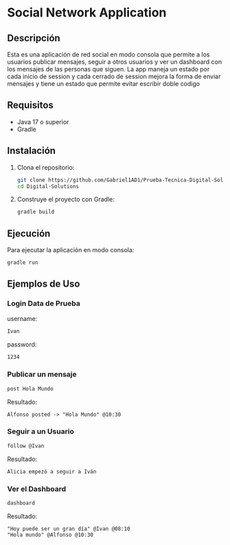 
# Social Network Application

## Descripción

Esta es una aplicación de red social en modo consola que permite a los usuarios publicar mensajes, seguir a otros usuarios y ver un dashboard con los mensajes de las personas que siguen.
La app maneja un estado por cada inicio de session y cada cerrado de session mejora la forma de enviar mensajes y tiene un estado que permite evitar escribir doble codigo

## Requisitos

- Java 17 o superior
- Gradle

## Instalación

1. Clona el repositorio:
    ```sh
    git clone https://github.com/Gabriel1AD1/Prueba-Tecnica-Digital-Solution
    cd Digital-Solutions
    ```

2. Construye el proyecto con Gradle:
    ```sh
    gradle build
    ```

## Ejecución

Para ejecutar la aplicación en modo consola:
```sh
gradle run
```

## Ejemplos de Uso

### Login Data de Prueba
username:
```sh
Ivan
```

password:
```sh
1234
```


### Publicar un mensaje
```sh
post Hola Mundo
```
Resultado:
```
Alfonso posted -> "Hola Mundo" @10:30
```

### Seguir a un Usuario
```sh
follow @Ivan
```
Resultado:
```
Alicia empezó a seguir a Iván
```

### Ver el Dashboard
```sh
dashboard 
```
Resultado:
```
"Hoy puede ser un gran día" @Ivan @08:10
"Hola mundo" @Alfonso @10:30
```
